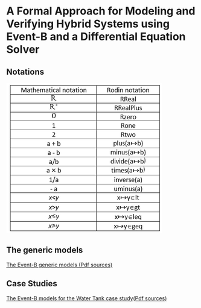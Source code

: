 # A Formal Approach for Modeling and Verifying Hybrid Systems using Event-B and a Differential Equation Solver

## Notations
![Cover](https://github.com/meryafen/APSEC2022-CPSystemsWithEventB/blob/main/SCP_Notations.jpg)

## The generic models
[The Event-B generic models (Pdf sources)](https://github.com/meryafen/APSEC2022-CPSystemsWithEventB/blob/main/GenericModel.pdf)

## Case Studies
[The Event-B models for the Water Tank case study(Pdf sources)](https://github.com/meryafen/APSEC2022-CPSystemsWithEventB/blob/main/GenericModel.pdf)
